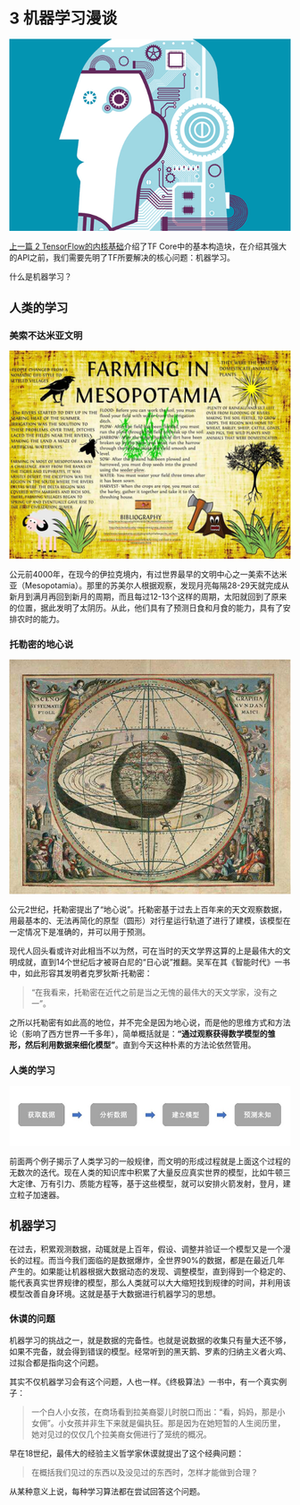 # 3 机器学习漫谈

![机器学习](img/2017-3-ML.jpg)

[上一篇 2 TensorFlow的内核基础](./2-TensorFlow核心编程.md)介绍了TF Core中的基本构造块，在介绍其强大的API之前，我们需要先明了TF所要解决的核心问题：机器学习。

什么是机器学习？

## 人类的学习

### 美索不达米亚文明

![美索不达米亚文明](img/2017-3-farming-in-mesopotamia-source.jpg)

公元前4000年，在现今的伊拉克境内，有过世界最早的文明中心之一美索不达米亚（Mesopotamia）。那里的苏美尔人根据观察，发现月亮每隔28-29天就完成从新月到满月再回到新月的周期，而且每过12-13个这样的周期，太阳就回到了原来的位置，据此发明了太阴历。从此，他们具有了预测日食和月食的能力，具有了安排农时的能力。

### 托勒密的地心说

![地心说](img/2017-3-earth.jpg)

公元2世纪，托勒密提出了“地心说”。托勒密基于过去上百年来的天文观察数据，用最基本的、无法再简化的原型（圆形）对行星运行轨道了进行了建模，该模型在一定情况下是准确的，并可以用于预测。

现代人回头看或许对此相当不以为然，可在当时的天文学界这算的上是最伟大的文明成就，直到14个世纪后才被哥白尼的“日心说”推翻。吴军在其《智能时代》一书中，如此形容其发明者克罗狄斯·托勒密：

> “在我看来，托勒密在近代之前是当之无愧的最伟大的天文学家，没有之一”。

之所以托勒密有如此高的地位，并不完全是因为地心说，而是他的思维方式和方法论（影响了西方世界一千多年），简单概括就是：**“通过观察获得数学模型的雏形，然后利用数据来细化模型”**。直到今天这种朴素的方法论依然管用。

### 人类的学习

![人类的学习](img/2017-3-method.jpg)

前面两个例子揭示了人类学习的一般规律，而文明的形成过程就是上面这个过程的无数次的迭代。现在人类的知识库中积累了大量反应真实世界的模型，比如牛顿三大定律、万有引力、质能方程等，基于这些模型，就可以安排火箭发射，登月，建立粒子加速器。

## 机器学习

在过去，积累观测数据，动辄就是上百年，假设、调整并验证一个模型又是一个漫长的过程。而当今我们面临的是数据爆炸，全世界90%的数据，都是在最近几年产生的。如果能让机器根据大数据动态的发现、调整模型，直到得到一个稳定的、能代表真实世界规律的模型，那么人类就可以大大缩短找到规律的时间，并利用该模型改善自身环境。这就是基于大数据进行机器学习的思想。

### 休谟的问题

机器学习的挑战之一，就是数据的完备性。也就是说数据的收集只有量大还不够，如果不完备，就会得到错误的模型。经常听到的黑天鹅、罗素的归纳主义者火鸡、过拟合都是指向这个问题。

其实不仅机器学习会有这个问题，人也一样。《终极算法》一书中，有一个真实例子：

> 一个白人小女孩，在商场看到拉美裔婴儿时脱口而出：“看，妈妈，那是小女佣”。小女孩并非生下来就是偏执狂。那是因为在她短暂的人生阅历里，她对见过的仅仅几个拉美裔女佣进行了笼统的概况。

早在18世纪，最伟大的经验主义哲学家休谟就提出了这个经典问题：

> 在概括我们见过的东西以及没见过的东西时，怎样才能做到合理？

从某种意义上说，每种学习算法都在尝试回答这个问题。